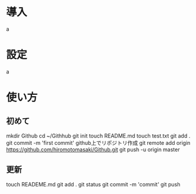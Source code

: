 # 導入
a
# 設定
a
# 使い方
## 初めて
mkdir Github
cd ~/Githhub
git init
touch README.md
touch test.txt
git add .
git commit -m 'first commit'
github上でリポジトリ作成
git remote add origin https://github.com/hiromotomasaki/Github.git
git push -u origin master
## 更新
touch READEME.md
git add .
git status
git commit -m 'commit'
git push
